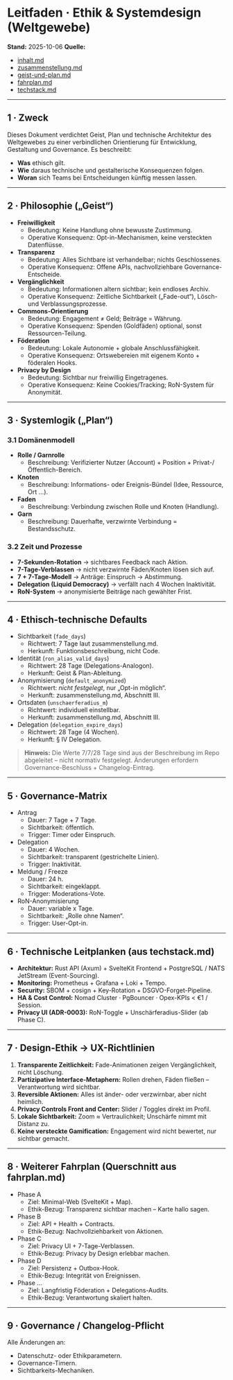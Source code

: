 # Leitfaden · Ethik & Systemdesign (Weltgewebe)

**Stand:** 2025-10-06
**Quelle:**

- [inhalt.md](../overview/inhalt.md)
- [zusammenstellung.md](../overview/zusammenstellung.md)
- [geist-und-plan.md](../geist-und-plan.md)
- [fahrplan.md](../process/fahrplan.md)
- [techstack.md](../techstack.md)

---

## 1 · Zweck

Dieses Dokument verdichtet Geist, Plan und technische Architektur des Weltgewebes zu einer
verbindlichen Orientierung für
Entwicklung, Gestaltung und Governance.
Es beschreibt:

- **Was** ethisch gilt.
- **Wie** daraus technische und gestalterische Konsequenzen folgen.
- **Woran** sich Teams bei Entscheidungen künftig messen lassen.

---

## 2 · Philosophie („Geist“)

- **Freiwilligkeit**
  - Bedeutung: Keine Handlung ohne bewusste Zustimmung.
  - Operative Konsequenz: Opt-in-Mechanismen, keine versteckten Datenflüsse.
- **Transparenz**
  - Bedeutung: Alles Sichtbare ist verhandelbar; nichts Geschlossenes.
  - Operative Konsequenz: Offene APIs, nachvollziehbare Governance-Entscheide.
- **Vergänglichkeit**
  - Bedeutung: Informationen altern sichtbar; kein endloses Archiv.
  - Operative Konsequenz: Zeitliche Sichtbarkeit („Fade-out“), Lösch- und Verblassungsprozesse.
- **Commons-Orientierung**
  - Bedeutung: Engagement ≠ Geld; Beiträge = Währung.
  - Operative Konsequenz: Spenden (Goldfäden) optional, sonst Ressourcen-Teilung.
- **Föderation**
  - Bedeutung: Lokale Autonomie + globale Anschlussfähigkeit.
  - Operative Konsequenz: Ortswebereien mit eigenem Konto + föderalen Hooks.
- **Privacy by Design**
  - Bedeutung: Sichtbar nur freiwillig Eingetragenes.
  - Operative Konsequenz: Keine Cookies/Tracking; RoN-System für Anonymität.

---

## 3 · Systemlogik („Plan“)

### 3.1 Domänenmodell

- **Rolle / Garnrolle**
  - Beschreibung: Verifizierter Nutzer (Account) + Position + Privat-/Öffentlich-Bereich.
- **Knoten**
  - Beschreibung: Informations- oder Ereignis-Bündel (Idee, Ressource, Ort …).
- **Faden**
  - Beschreibung: Verbindung zwischen Rolle und Knoten (Handlung).
- **Garn**
  - Beschreibung: Dauerhafte, verzwirnte Verbindung = Bestandsschutz.

### 3.2 Zeit und Prozesse

- **7-Sekunden-Rotation** → sichtbares Feedback nach Aktion.
- **7-Tage-Verblassen** → nicht verzwirnte Fäden/Knoten lösen sich auf.
- **7 + 7-Tage-Modell** → Anträge: Einspruch → Abstimmung.
- **Delegation (Liquid Democracy)** → verfällt nach 4 Wochen Inaktivität.
- **RoN-System** → anonymisierte Beiträge nach gewählter Frist.

---

## 4 · Ethisch-technische Defaults

- Sichtbarkeit (`fade_days`)
  - Richtwert: 7 Tage laut zusammenstellung.md.
  - Herkunft: Funktionsbeschreibung, nicht Code.
- Identität (`ron_alias_valid_days`)
  - Richtwert: 28 Tage (Delegations-Analogon).
  - Herkunft: Geist & Plan-Ableitung.
- Anonymisierung (`default_anonymized`)
  - Richtwert: *nicht festgelegt*, nur „Opt-in möglich“.
  - Herkunft: zusammenstellung.md, Abschnitt III.
- Ortsdaten (`unschaerferadius_m`)
  - Richtwert: individuell einstellbar.
  - Herkunft: zusammenstellung.md, Abschnitt III.
- Delegation (`delegation_expire_days`)
  - Richtwert: 28 Tage (4 Wochen).
  - Herkunft: § IV Delegation.

> **Hinweis:** Die Werte 7/7/28 Tage sind aus der Beschreibung im Repo abgeleitet – nicht normativ festgelegt.
> Änderungen erfordern Governance-Beschluss + Changelog-Eintrag.

---

## 5 · Governance-Matrix

- Antrag
  - Dauer: 7 Tage + 7 Tage.
  - Sichtbarkeit: öffentlich.
  - Trigger: Timer oder Einspruch.
- Delegation
  - Dauer: 4 Wochen.
  - Sichtbarkeit: transparent (gestrichelte Linien).
  - Trigger: Inaktivität.
- Meldung / Freeze
  - Dauer: 24 h.
  - Sichtbarkeit: eingeklappt.
  - Trigger: Moderations-Vote.
- RoN-Anonymisierung
  - Dauer: variable x Tage.
  - Sichtbarkeit: „Rolle ohne Namen“.
  - Trigger: User-Opt-in.

---

## 6 · Technische Leitplanken (aus techstack.md)

- **Architektur:** Rust API (Axum) + SvelteKit Frontend + PostgreSQL / NATS JetStream
  (Event-Sourcing).
- **Monitoring:** Prometheus + Grafana + Loki + Tempo.
- **Security:** SBOM + cosign + Key-Rotation + DSGVO-Forget-Pipeline.
- **HA & Cost Control:** Nomad Cluster · PgBouncer · Opex-KPIs < €1 / Session.
- **Privacy UI (ADR-0003):** RoN-Toggle + Unschärferadius-Slider (ab Phase C).

---

## 7 · Design-Ethik → UX-Richtlinien

1. **Transparente Zeitlichkeit:** Fade-Animationen zeigen Vergänglichkeit, nicht Löschung.
2. **Partizipative Interface-Metaphern:** Rollen drehen, Fäden fließen – Verantwortung wird
   sichtbar.
3. **Reversible Aktionen:** Alles ist änder- oder verzwirnbar, aber nicht heimlich.
4. **Privacy Controls Front and Center:** Slider / Toggles direkt im Profil.
5. **Lokale Sichtbarkeit:** Zoom ≈ Vertraulichkeit; Unschärfe nimmt mit Distanz zu.
6. **Keine versteckte Gamification:** Engagement wird nicht bewertet, nur sichtbar gemacht.

---

## 8 · Weiterer Fahrplan (Querschnitt aus fahrplan.md)

- Phase A
  - Ziel: Minimal-Web (SvelteKit + Map).
  - Ethik-Bezug: Transparenz sichtbar machen – Karte hallo sagen.
- Phase B
  - Ziel: API + Health + Contracts.
  - Ethik-Bezug: Nachvollziehbarkeit von Aktionen.
- Phase C
  - Ziel: Privacy UI + 7-Tage-Verblassen.
  - Ethik-Bezug: Privacy by Design erlebbar machen.
- Phase D
  - Ziel: Persistenz + Outbox-Hook.
  - Ethik-Bezug: Integrität von Ereignissen.
- Phase …
  - Ziel: Langfristig Föderation + Delegations-Audits.
  - Ethik-Bezug: Verantwortung skaliert halten.
---
## 9 · Governance / Changelog-Pflicht

Alle Änderungen an:

- Datenschutz- oder Ethikparametern.
- Governance-Timern.
- Sichtbarkeits-Mechaniken.

